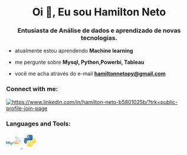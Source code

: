 <h1 align="center">Oi 👋, Eu sou Hamilton Neto</h1>
<h3 align="center">Entusiasta de Análise de dados e aprendizado de novas tecnologias.</h3>

- atualmente estou aprendendo **Machine learning**

- me pergunte sobre **Mysql, Python,Powerbi, Tableau**

- você me acha através do e-mail **hamiltonnetopy@gmail.com**

<h3 align="left">Connect with me:</h3>
<p align="left">
<a href="https://linkedin.com/in/https://www.linkedin.com/in/hamilton-neto-b5801025b/?trk=public-profile-join-page" target="blank"><img align="center" src="https://raw.githubusercontent.com/rahuldkjain/github-profile-readme-generator/master/src/images/icons/Social/linked-in-alt.svg" alt="https://www.linkedin.com/in/hamilton-neto-b5801025b/?trk=public-profile-join-page" height="30" width="40" /></a>
</p>

<h3 align="left">Languages and Tools:</h3>
<p align="left"> <a href="https://www.mysql.com/" target="_blank" rel="noreferrer"> <img src="https://raw.githubusercontent.com/devicons/devicon/master/icons/mysql/mysql-original-wordmark.svg" alt="mysql" width="40" height="40"/> </a> <a href="https://www.python.org" target="_blank" rel="noreferrer"> <img src="https://raw.githubusercontent.com/devicons/devicon/master/icons/python/python-original.svg" alt="python" width="40" height="40"/> </a> </p>


<!---
- 👋 Hi, I’m @hamiltoneto09
- 👀 I’m interested in ...

hamiltoneto09/hamiltoneto09 is a ✨ special ✨ repository because its `README.md` (this file) appears on your GitHub profile.
- 🌱 I’m currently learning ...
- 💞️ I’m looking to collaborate on ...
- 📫 How to reach me ...



You can click the Preview link to take a look at your changes.
--->
